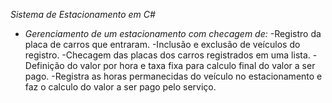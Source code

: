 *Sistema de Estacionamento em C#*
- *Gerenciamento de um estacionamento com checagem de:*
-Registro da placa de carros que entraram.
-Inclusão e exclusão de veículos do registro.
-Checagem das placas dos carros registrados em uma lista.
-Definição do valor por hora e taxa fixa para calculo final do valor a ser pago.
-Registra as horas permanecidas do veículo no estacionamento e faz o calculo do valor a ser pago pelo serviço.
